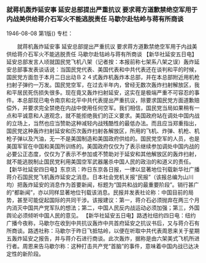 ### 就蒋机轰炸延安事  延安总部提出严重抗议  要求蒋方道歉禁绝空军用于内战美供给蒋介石军火不能逃脱责任  马歇尔赴牯岭与蒋有所商谈

1946-08-08
第1版()
专栏：

　　就蒋机轰炸延安事
    延安总部提出严重抗议
    要求蒋方道歉禁绝空军用于内战美供给蒋介石军火不能逃脱责任
    马歇尔赴牯岭与蒋有所商谈
    【新华社延安五日电】延安总部发言人顷就国民党飞机八架（记者按：本报前称七架系八架之误）轰炸延安总部事发表谈话说：当国民党代表、美国代表和中共代表还在谈判和平的时候，国民党方面忽于本月二日出动Ｂ２４式轰炸机轰炸本总部，并在本总部附近用机枪扫射子弹约一万发。国民党空军，在过去半年内，曾经无数次轰炸扫射解放区，我和平居民死伤损失很多。现在竟又轰炸扫射延安，这实在是极端严重不可容忍的事件。本总部现已电令南京和北平中共代表提出严重抗议，除要求国民党方面道歉赔偿外，并要求完全禁绝在内战中使用任何空军。我们相信，国民党当局如果稍有一点和平诚意和人道观念，就不能拒绝我们的正义要求。美国政府站在调处中国内战的立场上，当然也应当赞助这种减轻内战残酷性的最低办法。而且应当郑重指出，国民党这种轰炸扫射延安和历次轰炸扫射各解放区，所用的飞机、炸弹、机枪、机枪子弹以及汽油，无一不是美国制造和美国政府供给的。国民党空军的人员，也是美国军官在中国和美国所训练的。美国政府仅仅为了表示继续参加调处中国内战的必要公正态度，仅仅为了表示不参加或不赞助对于延安和其他解放区的轰炸扫射，就不能逃脱制止国民党利用美国空军武器屠杀中国人民的政治的和道义的责任。
    【新华社延安四日电】东京讯：昨日东京各日报，一律以显著地位刊载新华社广播蒋介石国民党飞机轰炸延安之消息。日本社会党机关报“民报”（该报总编为山川均）把轰炸延安的消息作为首要新闻，标题为“国共和战的最重要阶段”。销行甚广的“都新闻”，亦以同样显著地位刊载该消息。民报并发表社论称：中国目前的局势，甚至可能促起国际的共同干涉。该报建议：第一，蒋介石必须抛弃在两三个月内消灭中国共产党军队的想法；第二，中国人民反内战运动必须加强；第三，外国舆论必须倾听中国人民的意见。
    【新华社延安五日电】路透社纽约四日电：纽约广播今夜称，马歇尔在收到中共抗议轰炸中共首府延安之抗议书后，又与蒋介石有所商谈。路透社称：马歇尔于昨日飞抵牯岭，以便在听取中共代表周恩来关于星期五轰炸延安之报告，并与蒋介石进行商谈。此次轰炸，据称是由六架美式飞机所进行者。周恩来告马歇尔称：这种打击共产党“首脑”的事件，意味着中国内战已达决定性的新阶段。
